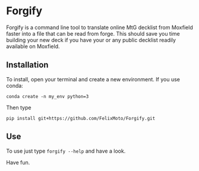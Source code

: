 # Forgify

Forgify is a command line tool to translate online MtG decklist from Moxfield faster into a file that can be read from forge. 
This should save you time building your new deck if you have your or any public decklist readily available on Moxfield.

## Installation
To install, open your terminal and create a new environment.
If you use conda:

```conda create -n my_env python=3```

Then type

```pip install git+https://github.com/FelixMoto/Forgify.git```

## Use
To use just type `forgify --help` and have a look.

Have fun.
